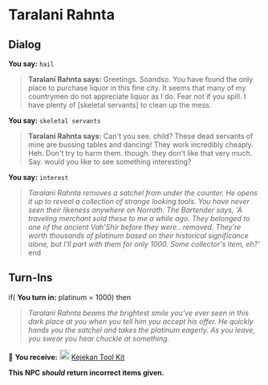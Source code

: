 # Taralani Rahnta
## Dialog

**You say:** `hail`



>**Taralani Rahnta says:** Greetings. Soandso.  You have found the only place to purchase liquor in this fine city.  It seems that many of my countrymen do not appreciate liquor as I do.  Fear not if you spill. I have plenty of [skeletal servants] to clean up the mess.

**You say:** `skeletal servants`



>**Taralani Rahnta says:** Can't you see. child?  These dead servants of mine are bussing tables and dancing!  They work incredibly cheaply.  Heh.  Don't try to harm them. though. they don't like that very much. Say. would you like to see something interesting?

**You say:** `interest`



>*Taralani Rahnta removes a satchel from under the counter. He opens it up to reveal a collection of strange looking tools.  You have never seen their likeness anywhere on Norrath. The Bartender says, 'A traveling merchant sold these to me a while ago. They belonged to one of the ancient Vah'Shir before they were.. removed. They're worth thousands of platinum based on their historical significance alone, but I'll part with them for only 1000. Some collector's item, eh?'*
end

## Turn-Ins





if( **You turn in:** platinum = 1000) then


>*Taralani Rahnta beams the brightest smile you've ever seen in this dark place at you when you tell him you accept his offer. He quickly hands you the satchel and takes the platinum eagerly. As you leave, you swear you hear chuckle at something.*


 &#127873; **You receive:**  <img style="background:url(/static/icons/blank_slot.gif);width:20px;height:20px;" src="/static/icons/item_716.png" alt="" /> <a
                                href="/item/17062" data-url="17062" class="tooltip-link link">Kejekan Tool Kit</a> 

 

**This NPC *should* return incorrect items given.**
